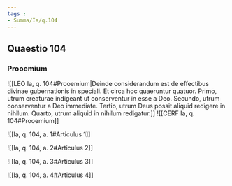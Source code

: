 ```yaml
---
tags : 
- Summa/Ia/q.104
---
```


## Quaestio 104

### Prooemium

![[LEO Ia, q. 104#Prooemium|Deinde considerandum est de effectibus divinae gubernationis in speciali. Et circa hoc quaeruntur quatuor. Primo, utrum creaturae indigeant ut conserventur in esse a Deo. Secundo, utrum conserventur a Deo immediate. Tertio, utrum Deus possit aliquid redigere in nihilum. Quarto, utrum aliquid in nihilum redigatur.]]
![[CERF Ia, q. 104#Prooemium]]

![[Ia, q. 104, a. 1#Articulus 1]]

![[Ia, q. 104, a. 2#Articulus 2]]

![[Ia, q. 104, a. 3#Articulus 3]]

![[Ia, q. 104, a. 4#Articulus 4]]

